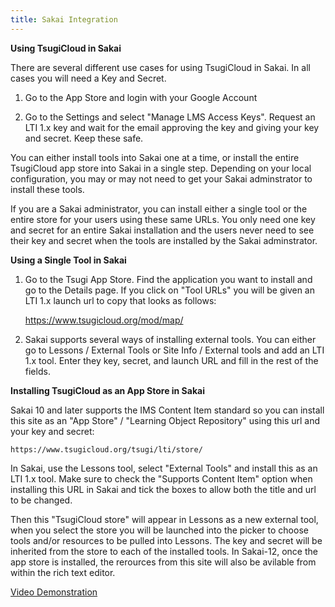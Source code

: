 ```yaml
---
title: Sakai Integration
---
```


**Using TsugiCloud in Sakai**

There are several different use cases for using TsugiCloud in Sakai.  In all cases you will need a Key and Secret.

1. Go to the App Store and login with your Google Account

2. Go to the Settings and select "Manage LMS Access Keys".  Request an LTI 1.x key and wait for the email approving the key and giving your key and secret.  Keep these safe.

You can either install tools into Sakai one at a time, or install the entire TsugiCloud app store into Sakai in a single step.  Depending on your local configuration, you may or may not need to get your Sakai adminstrator to install these tools.

If you are a Sakai administrator, you can install either a single tool or the entire store for your users using these same URLs.   You only need one key and secret for an entire Sakai installation and the users never need to see their key and secret when the tools are installed by the Sakai adminstrator.

**Using a Single Tool in Sakai**

1. Go to the Tsugi App Store.  Find the application you want to install and go to the Details page.  If you click on "Tool URLs" you will be given an LTI 1.x launch url to copy that looks as follows:

    https://www.tsugicloud.org/mod/map/

2. Sakai supports several ways of installing external tools.  You can either go to Lessons / External Tools or Site Info / External tools and add an LTI 1.x tool.  Enter they key, secret, and launch URL and fill in the rest of the fields.


**Installing TsugiCloud as an App Store in Sakai**

Sakai 10 and later supports the IMS Content Item standard so you can install this site as an "App Store" / "Learning Object Repository" using this url and your key and secret:

    https://www.tsugicloud.org/tsugi/lti/store/

In Sakai, use the Lessons tool, select "External Tools" and install this as an LTI 1.x tool. Make sure to check the "Supports Content Item" option when installing this URL in Sakai and tick the boxes to allow both the title and url to be changed.

Then this "TsugiCloud store" will appear in Lessons as a new external tool, when you select the store you will be launched into the picker to choose tools and/or resources to be pulled into Lessons. The key and secret will be inherited from the store to each of the installed tools. In Sakai-12, once the app store is installed, the rerources from this site will also be avilable from within the rich text editor.


<a href="https://www.youtube.com/watch?v=https://youtu.be/au2_C_2PgIA" target="_blank">Video Demonstration</a>

